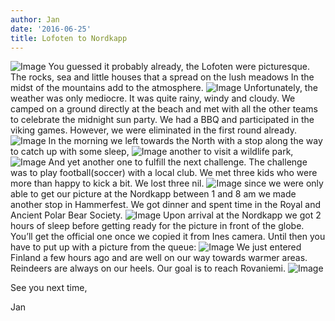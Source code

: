 ```yaml
---
author: Jan
date: '2016-06-25'
title: Lofoten to Nordkapp
---
```

![Image](./images/1.jpeg)
You guessed it probably already, the Lofoten were picturesque. The rocks, sea
and little houses that a spread on the lush meadows In the midst of the
mountains add to the atmosphere.
![Image](./images/2.jpeg)
Unfortunately, the weather was only mediocre. It was quite rainy, windy and
cloudy. We camped on a ground directly at the beach and met with all the other
teams to celebrate the midnight sun party. We had a BBQ and participated in the
viking games. However, we were eliminated in the first round already.
![Image](./images/3.jpeg)
In the morning we left towards the North with a stop along the way to catch up
with some sleep,
![Image](./images/4.jpeg)
another to visit a wildlife park,
![Image](./images/5.jpeg)
And yet another one to fulfill the next challenge. The challenge was to play
football(soccer) with a local club. We met three kids who were more than happy
to kick a bit. We lost three nil.
![Image](./images/6.jpeg)
since we were only able to get our picture at the Nordkapp between 1 and 8 am
we made another stop in Hammerfest. We got dinner and spent time in the Royal
and Ancient Polar Bear Society.
![Image](./images/7.jpeg)
Upon arrival at the Nordkapp we got 2 hours of sleep before getting ready for
the picture in front of the globe. You’ll get the official one once we copied
it from Ines camera. Until then you have to put up with a picture from the
queue:
![Image](./images/8.jpeg)
We just entered Finland a few hours ago and are well on our way towards warmer
areas. Reindeers are always on our heels. Our goal is to reach Rovaniemi.
![Image](./images/9.jpeg)

See you next time,

Jan
